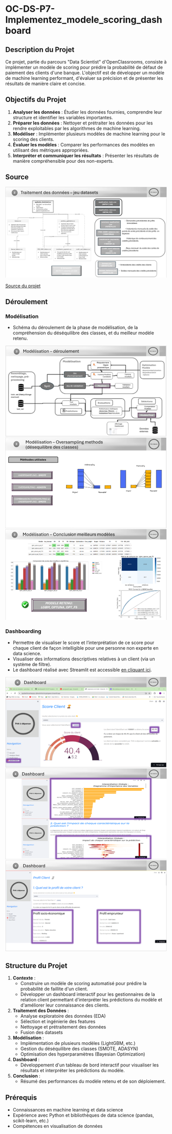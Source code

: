 # OC-DS-P7-Implementez_modele_scoring_dashboard


## Description du Projet

Ce projet, partie du parcours "Data Scientist" d'OpenClassrooms, consiste à implémenter un modèle de scoring pour prédire la probabilité de défaut de paiement des clients d'une banque. L'objectif est de développer un modèle de machine learning performant, d'évaluer sa précision et de présenter les résultats de manière claire et concise.

## Objectifs du Projet

1. **Analyser les données** : Étudier les données fournies, comprendre leur structure et identifier les variables importantes.
2. **Préparer les données** : Nettoyer et prétraiter les données pour les rendre exploitables par les algorithmes de machine learning.
3. **Modéliser** : Implémenter plusieurs modèles de machine learning pour le scoring des clients.
4. **Évaluer les modèles** : Comparer les performances des modèles en utilisant des métriques appropriées.
5. **Interpréter et communiquer les résultats** : Présenter les résultats de manière compréhensible pour des non-experts.

## Source

![Source](P7_Modelisation_risque_defaut_credit/Illustrations_diapos/Diapo_7_P07.png)

[Source du projet](https://www.kaggle.com/c/home-credit-default-risk/data)

## Déroulement

### Modélisation
    
-   Schéma du déroulement de la phase de modélisation, de la compréhension du déséquilibre des classes, et du meilleur modèle retenu.

![Modélisation](P7_Modelisation_risque_defaut_credit/Illustrations_diapos/Diapo_15_P07.png)
![Modélisation](P7_Modelisation_risque_defaut_credit/Illustrations_diapos/Diapo_16_P07.png)
![Modélisation](P7_Modelisation_risque_defaut_credit/Illustrations_diapos/Diapo_17_P07.png)

### Dashboarding

- Permettre de visualiser le score et l’interprétation de ce score pour chaque client de façon intelligible pour une personne non experte en data science.
- Visualiser des informations descriptives relatives à un client (via un système de filtre).
- Le dashboard réalisé avec Streamlit est accessible [en cliquant ici](https://yannickquerin-p07-dashboard.streamlit.app/).

![Dashboard](P7_Modelisation_risque_defaut_credit/Illustrations_diapos/Diapo_23_P07.png)
![Dashboard](P7_Modelisation_risque_defaut_credit/Illustrations_diapos/Diapo_24_P07.png)
![Dashboard](P7_Modelisation_risque_defaut_credit/Illustrations_diapos/Diapo_25_P07.png)

## Structure du Projet

1. **Contexte** :
    - Construire un modèle de scoring automatisé pour prédire la probabilité de faillite d'un client.
    - Développer un dashboard interactif pour les gestionnaires de la relation client permettant d'interpréter les prédictions du modèle et d'améliorer leur connaissance des clients.
2. **Traitement des Données** :
    - Analyse exploratoire des données (EDA)
    - Sélection et ingénierie des features
    - Nettoyage et prétraitement des données
    - Fusion des datasets
3. **Modélisation** :
    - Implémentation de plusieurs modèles (LightGBM, etc.)
    - Gestion du déséquilibre des classes (SMOTE, ADASYN)
    - Optimisation des hyperparamètres (Bayesian Optimization)
4. **Dashboard** :
    - Développement d'un tableau de bord interactif pour visualiser les résultats et interpréter les prédictions du modèle.
5. **Conclusion** :
    - Résumé des performances du modèle retenu et de son déploiement.

## Prérequis

- Connaissances en machine learning et data science
- Expérience avec Python et bibliothèques de data science (pandas, scikit-learn, etc.)
- Compétences en visualisation de données

